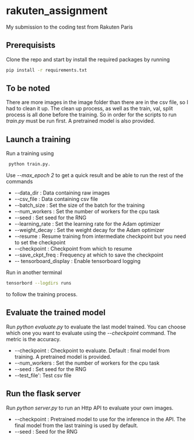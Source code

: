 # rakuten_assignment
My submission to the coding test from Rakuten Paris 

## Prerequisists

Clone the repo and start by install the required packages by running 
```bash
pip install -r requirements.txt
```

## To be noted 

There are more images in the image folder than there are in the csv file, so I had to clean it up. The clean up process, as well as the train, val, split process is all done before the training. 
So in order for the scripts to run *train.py* must be run first. A pretrained model is also provided.

## Launch a training 

Run a training using 
```bash
 python train.py. 
 ```
Use *--max_epoch 2* to get a quick result and be able to run the rest of the commands

* --data_dir : Data containing raw images  
* --csv_file : Data containing csv file 
* --batch_size : Set the size of the batch for the training
* --num_workers : Set the number of workers for the cpu task
* --seed : Set seed for the RNG 
* --learning_rate : Set the learning rate for the Adam optimizer
* --weight_decay : Set the weight decay for the Adam optimizer
* --resume : Resume training from intermediate checkpoint but you need to set the checkpoint 
* --checkpoint : Checkpoint from which to resume 
* --save_ckpt_freq : Frequency at which to save the checkpoint 
* -- tensorboard_display : Enable tensorboard logging

Run in another terminal 
```bash
tensorbord --logdirs runs 
```
to follow the training process. 


## Evaluate the trained model 

Run *python evaluate.py* to evaluate the last model trained. You can choose which one you want to evaluate using the *--checkpoint* command. The metric is the accuracy. 

* --checkpoint : Checkpoint to evaluate. Default : final model from training. A pretrained model is provided. 
* --num_workers : Set the number of workers for the cpu task
* --seed : Set seed for the RNG 
* --test_file': Test csv file 

## Run the flask server

Run *python server.py* to run an Http API to evaluate your own images. 

* --checkpoint  : Pretrained model to use for the inference in the API. The final model from the last training is used by default. 
* --seed : Seed for the RNG

